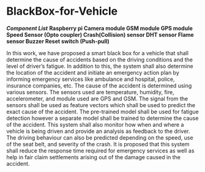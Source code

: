 # BlackBox-for-Vehicle
_**Component List**_
**Raspberry pi
Camera module
GSM module
GPS module
Speed Sensor (Opto coupler)
Crash(Collision) sensor
DHT sensor
Flame sensor
Buzzer
Reset switch (Push-pull)**


In this work, we have proposed a smart black box for a vehicle that shall determine the cause
of accidents based on the driving conditions and the level of driver’s fatigue. In addition to this,
the system shall also determine the location of the accident and initiate an emergency action
plan by informing emergency services like ambulance and hospital, police, insurance
companies, etc. The cause of the accident is determined using various sensors. The sensors
used are temperature, humidity, fire, accelerometer, and module used are GPS and GSM. The
signal from the sensors shall be used as feature vectors which shall be used to predict the exact
cause of the accident. The pre-trained model shall be used for fatigue detection however a
separate model shall be trained to determine the cause of the accident. This system shall also
monitor how when and where a vehicle is being driven and provide an analysis as feedback to
the driver. The driving behaviour can also be predicted depending on the speed, use of the seat
belt, and severity of the crash. It is proposed that this system shall reduce the response time
required for emergency services as well as help in fair claim settlements arising out of the
damage caused in the accident.
